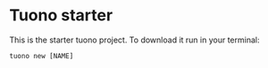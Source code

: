 # Tuono starter

This is the starter tuono project. To download it run in your terminal:

```shell
tuono new [NAME]
```
